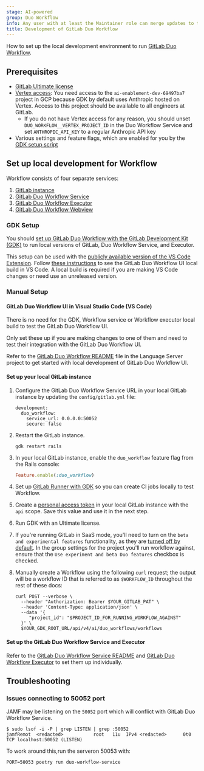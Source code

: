 ```yaml
---
stage: AI-powered
group: Duo Workflow
info: Any user with at least the Maintainer role can merge updates to this content. For details, see https://docs.gitlab.com/ee/development/development_processes.html#development-guidelines-review.
title: Development of GitLab Duo Workflow
---
```


How to set up the local development environment to run [GitLab Duo Workflow](../../user/duo_workflow/_index.md).

## Prerequisites

- [GitLab Ultimate license](https://handbook.gitlab.com/handbook/engineering/developer-onboarding/#working-on-gitlab-ee-developer-licenses)
- [Vertex access](https://gitlab.com/gitlab-org/gitlab-development-kit/-/blob/main/doc/howto/gitlab_ai_gateway.md#use-the-existing-project): You need access to the `ai-enablement-dev-69497ba7` project in GCP because GDK by default uses Anthropic hosted on Vertex. Access to this project should be available to all engineers at GitLab.
  - If you do not have Vertex access for any reason, you should unset `DUO_WORKFLOW__VERTEX_PROJECT_ID` in the Duo Workflow Service and set `ANTHROPIC_API_KEY` to a regular Anthropic API key
- Various settings and feature flags, which are enabled for you by the [GDK setup script](#gdk-setup)

## Set up local development for Workflow

Workflow consists of four separate services:

1. [GitLab instance](https://gitlab.com/gitlab-org/gitlab/)
1. [GitLab Duo Workflow Service](https://gitlab.com/gitlab-org/duo-workflow/duo-workflow-service)
1. [GitLab Duo Workflow Executor](https://gitlab.com/gitlab-org/duo-workflow/duo-workflow-executor/)
1. [GitLab Duo Workflow Webview](https://gitlab.com/gitlab-org/editor-extensions/gitlab-lsp/-/blob/main/packages/webview_duo_workflow/README.md)

### GDK Setup

You should [set up GitLab Duo Workflow with the GitLab Development Kit (GDK)](https://gitlab.com/gitlab-org/gitlab-development-kit/-/blob/main/doc/howto/duo_workflow.md)
to run local versions of GitLab, Duo Workflow Service, and Executor.

This setup can be used with the [publicly available version of the VS Code Extension](https://marketplace.visualstudio.com/items?itemName=GitLab.gitlab-workflow).
Follow [these instructions](#gitlab-duo-workflow-ui-in-visual-studio-code-vs-code) to see the GitLab Duo Workflow UI local build in VS Code. A local build is required if you are making VS Code changes or need use an unreleased version.

### Manual Setup

#### GitLab Duo Workflow UI in Visual Studio Code (VS Code)

There is no need for the GDK, Workflow service or Workflow executor local build to test the GitLab Duo Workflow UI.

Only set these up if you are making changes to one of them and need to test their integration with the GitLab Duo Workflow UI.

Refer to the [GitLab Duo Workflow README](https://gitlab.com/gitlab-org/editor-extensions/gitlab-lsp/-/blob/main/packages/webview_duo_workflow/README.md) file in the Language Server project to get started with local development of GitLab Duo Workflow UI.

#### Set up your local GitLab instance

1. Configure the GitLab Duo Workflow Service URL in your local GitLab instance by updating the `config/gitlab.yml` file:

   ```dotenv
   development:
     duo_workflow:
       service_url: 0.0.0.0:50052
       secure: false
   ```

1. Restart the GitLab instance.

   ```shell
   gdk restart rails
   ```

1. In your local GitLab instance, enable the `duo_workflow` feature flag from the Rails console:

   ```ruby
   Feature.enable(:duo_workflow)
   ```

1. Set up [GitLab Runner with GDK](https://gitlab.com/gitlab-org/gitlab-development-kit/blob/main/doc/howto/runner.md) so you can create CI jobs locally to test Workflow.
1. Create a [personal access token](../../user/profile/personal_access_tokens.md) in your local GitLab instance with the `api` scope. Save this value and use it in the next step.
1. Run GDK with an Ultimate license.
1. If you're running GitLab in SaaS mode, you'll need to turn on the `beta and experimental features` functionality, as they are [turned off by default](../../user/gitlab_duo/turn_on_off.md#turn-on-beta-and-experimental-features). In the group settings for the project you'll run workflow against, ensure that the `Use experiment and beta Duo features` checkbox is checked.
1. Manually create a Workflow using the following `curl` request; the output will be a workflow ID that is referred to as `$WORKFLOW_ID` throughout the rest of these docs:

   ```shell
   curl POST --verbose \
     --header "Authorization: Bearer $YOUR_GITLAB_PAT" \
     --header 'Content-Type: application/json' \
     --data '{
        "project_id": "$PROJECT_ID_FOR_RUNNING_WORKFLOW_AGAINST"
     }' \
     $YOUR_GDK_ROOT_URL/api/v4/ai/duo_workflows/workflows
   ```

#### Set up the GitLab Duo Workflow Service and Executor

Refer to the [GitLab Duo Workflow Service README](https://gitlab.com/gitlab-org/duo-workflow/duo-workflow-service) and [GitLab Duo Workflow Executor](https://gitlab.com/gitlab-org/duo-workflow/duo-workflow-executor/) to set them up individually.

## Troubleshooting

### Issues connecting to 50052 port

JAMF may be listening on the `50052` port which will conflict with GitLab Duo Workflow Service.

```shell
$ sudo lsof -i -P | grep LISTEN | grep :50052
jamfRemot  <redacted>           root   11u  IPv4 <redacted>      0t0    TCP localhost:50052 (LISTEN)
```

To work around this,run the serveron 50053 with:

```shell
PORT=50053 poetry run duo-workflow-service
```
